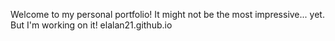 Welcome to my personal portfolio! It might not be the most impressive... yet. But I'm working on it!
elalan21.github.io

